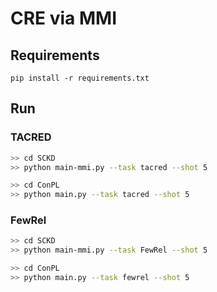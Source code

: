 # CRE via MMI

## Requirements
```
pip install -r requirements.txt
```

## Run

### TACRED
```bash
>> cd SCKD
>> python main-mmi.py --task tacred --shot 5 
```

```bash
>> cd ConPL
>> python main.py --task tacred --shot 5  
```

### FewRel
```bash
>> cd SCKD
>> python main-mmi.py --task FewRel --shot 5 
```

```bash
>> cd ConPL
>> python main.py --task fewrel --shot 5  
```

